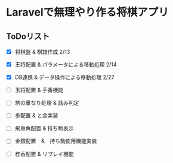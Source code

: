 # Laravelで無理やり作る将棋アプリ

## ToDoリスト

- [x] 将棋盤 & 棋譜作成 2/13
- [x] 王将配置 & パラメータによる移動処理 2/14
- [x] DB連携 & データ操作による移動処理 2/27
- [ ] 玉将配置 & 手番機能
- [ ] 駒の重なり処理 & 詰み判定
- [ ] 歩配置 & と金実装
- [ ] 飛車角配置 & 持ち駒表示
- [ ] 金銀配置　&　持ち駒使用機能実装
- [ ] 桂香配置 & リプレイ機能


